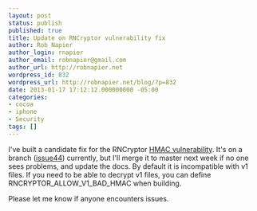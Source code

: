 ```yaml
---
layout: post
status: publish
published: true
title: Update on RNCryptor vulnerability fix
author: Rob Napier
author_login: rnapier
author_email: robnapier@gmail.com
author_url: http://robnapier.net
wordpress_id: 832
wordpress_url: http://robnapier.net/blog/?p=832
date: 2013-01-17 17:12:12.000000000 -05:00
categories:
- cocoa
- iphone
- Security
tags: []
---
```

I've built a candidate fix for the RNCryptor <a href="http://robnapier.net/blog/rncryptor-hmac-vulnerability-827">HMAC vulnerability</a>. It's on a branch (<a href="https://github.com/rnapier/RNCryptor/tree/issue44">issue44</a>) currently, but I'll merge it to master next week if no one sees problems, and update the docs. By default it is incompatible with v1 files. If you need to be able to decrypt v1 files, you can define RNCRYPTOR_ALLOW_V1_BAD_HMAC when building.

Please let me know if anyone encounters issues.
